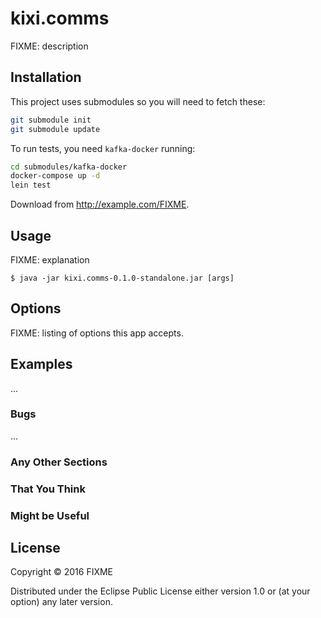 # kixi.comms

FIXME: description

## Installation

This project uses submodules so you will need to fetch these:

``` bash
git submodule init
git submodule update
```

To run tests, you need `kafka-docker` running:

``` bash
cd submodules/kafka-docker
docker-compose up -d
lein test
```

Download from http://example.com/FIXME.

## Usage

FIXME: explanation

    $ java -jar kixi.comms-0.1.0-standalone.jar [args]

## Options

FIXME: listing of options this app accepts.

## Examples

...

### Bugs

...

### Any Other Sections
### That You Think
### Might be Useful

## License

Copyright © 2016 FIXME

Distributed under the Eclipse Public License either version 1.0 or (at
your option) any later version.
